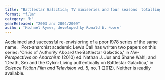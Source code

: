 ```yaml
---
title: "Battlestar Galactica; TV miniseries and four seasons, totalling 75 episodes"
format: "film"
category: "b"
yearReleased: "2003 and 2004/2009"
author: "Michael Rymer, developed by Ronald D. Moore"
---
```

Acclaimed and successful re-envisioning of a poor 1978 series of the same name.
  
Post-anarchist academic Lewis Call has written two papers on this series: 'Crisis of Authority Aboard the Battlestar Galactica,' in <em>New  Perspectives on Anarchism</em> (2010) ed. Nathan J. Jun and Shane Wahl; and 'Death, Sex and the Cylon: Living authentically on Battlestar Galactica,'  in <em>Science Fiction Film and Television</em> vol. 5, no. 1 (2012). Neither is  readily available.
  
